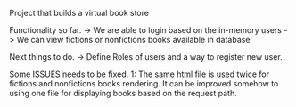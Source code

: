 Project that builds a virtual book store


Functionality so far. 
-> We are able to login based on the in-memory users 
-> We can view fictions or nonfictions books available in database

Next things to do. 
-> Define Roles of users and a way to register new user. 




Some ISSUES needs to be fixed. 
1:  The same html file is used twice for fictions and nonfictions books rendering. It can be improved somehow to using one file for displaying
    books based on the request path. 